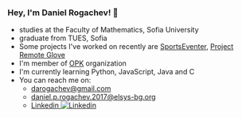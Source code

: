 ### Hey, I'm Daniel Rogachev! 👋
- studies at the Faculty of Mathematics, Sofia University
- graduate from TUES, Sofia
- Some projects I've worked on recently are [SportsEventer](https://github.com/AntonioK180/SportsEventer), [Project Remote Glove](https://github.com/StoyanTinchev/Project_remote_glove)
- I'm member of [OPK](https://github.com/Avtobus76) organization
- I'm currently learning Python, JavaScript, Java and C
- You can reach me on:
  - darogachev@gmail.com
  - daniel.p.rogachev.2017@elsys-bg.org 
  - [Linkedin ![Linkedin](https://i.stack.imgur.com/gVE0j.png)](https://www.linkedin.com/in/daniel-rogachev-639586209/)

<!---
DaniRogachev/DaniRogachev is a ✨ special ✨ repository because its `README.md` (this file) appears on your GitHub profile.
You can click the Preview link to take a look at your changes.
--->
